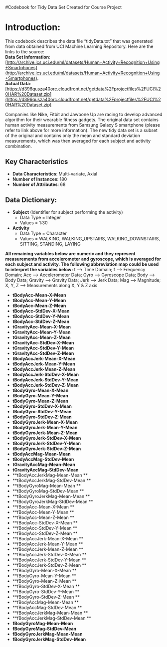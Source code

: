 #Codebook for Tidy Data Set Created for Course Project

# Introduction:
This codebook describes the data file “tidyData.txt” that was generated from data obtained from UCI Machine Learning Repository.  Here are the links to the source:  
 **Data Set Information**:   
 [http://archive.ics.uci.edu/ml/datasets/Human+Activity+Recognition+Using+Smartphones](http://archive.ics.uci.edu/ml/datasets/Human+Activity+Recognition+Using+Smartphones).   
**Actual Data**:   
[https://d396qusza40orc.cloudfront.net/getdata%2Fprojectfiles%2FUCI%20HAR%20Dataset.zip](https://d396qusza40orc.cloudfront.net/getdata%2Fprojectfiles%2FUCI%20HAR%20Dataset.zip)   

Companies like Nike, Fitbit and Jawbone Up are racing to develop advanced algorithm for their wearable fitness gadgets. The original data set contains human activity measurements from Samsung Galaxy S smartphone (please refer to link above for more information). The new tidy data set is a subset of the original and contains only the mean and standard deviation measurements, which was then averaged for each subject and activity combination.  

## Key Characteristics
* **Data Characteristics**:  Multi-variate, Axial
* **Number of Instances**: 180
* **Number of Attributes**:  68

## Data Dictionary:
* **Subject** (Identifier for subject performing the activity)
  * Data Type = Integer
  * Values = 1:30  
* **Activity**
  * Data Type = Character 	
  * Values = WALKING, WALKING_UPSTAIRS, WALKING_DOWNSTAIRS, SITTING, STANDING, LAYING

**All remaining variables below are numeric and they represent measurements from accelerometer and gyroscope, which is averaged for each subject and activity. The following abbreviation map could be used to interpret the variables below:**
t –> Time Domain; f –> Frequency Domain; Acc –> Accelerometer Data; Gyro –> Gyroscope Data; Body –> Body Data; Gravity –> Gravity Data; Jerk –> Jerk Data; Mag –> Magnitude; X, Y, Z –> Measurements along X, Y & Z axis

* **tBodyAcc-Mean-X-Mean** 
* **tBodyAcc-Mean-Y-Mean** 
* **tBodyAcc-Mean-Z-Mean** 
* **tBodyAcc-StdDev-X-Mean** 
* **tBodyAcc-StdDev-Y-Mean** 
* **tBodyAcc-StdDev-Z-Mean** 
* **tGravityAcc-Mean-X-Mean** 
* **tGravityAcc-Mean-Y-Mean** 
* **tGravityAcc-Mean-Z-Mean** 
* **tGravityAcc-StdDev-X-Mean** 
* **tGravityAcc-StdDev-Y-Mean** 
* **tGravityAcc-StdDev-Z-Mean** 
* **tBodyAccJerk-Mean-X-Mean** 
* **tBodyAccJerk-Mean-Y-Mean** 
* **tBodyAccJerk-Mean-Z-Mean** 
* **tBodyAccJerk-StdDev-X-Mean** 
* **tBodyAccJerk-StdDev-Y-Mean** 
* **tBodyAccJerk-StdDev-Z-Mean** 
* **tBodyGyro-Mean-X-Mean** 
* **tBodyGyro-Mean-Y-Mean** 
* **tBodyGyro-Mean-Z-Mean** 
* **tBodyGyro-StdDev-X-Mean** 
* **tBodyGyro-StdDev-Y-Mean** 
* **tBodyGyro-StdDev-Z-Mean** 
* **tBodyGyroJerk-Mean-X-Mean** 
* **tBodyGyroJerk-Mean-Y-Mean** 
* **tBodyGyroJerk-Mean-Z-Mean** 
* **tBodyGyroJerk-StdDev-X-Mean** 
* **tBodyGyroJerk-StdDev-Y-Mean**
* **tBodyGyroJerk-StdDev-Z-Mean** 
* **tBodyAccMag-Mean-Mean** 
* **tBodyAccMag-StdDev-Mean** 
* **tGravityAccMag-Mean-Mean** 
* **tGravityAccMag-StdDev-Mean** 
* **tBodyAccJerkMag-Mean-Mean **
* **tBodyAccJerkMag-StdDev-Mean **
* **tBodyGyroMag-Mean-Mean **
* **tBodyGyroMag-StdDev-Mean **
* **tBodyGyroJerkMag-Mean-Mean **
* **tBodyGyroJerkMag-StdDev-Mean **
* **fBodyAcc-Mean-X-Mean **
* **fBodyAcc-Mean-Y-Mean **
* **fBodyAcc-Mean-Z-Mean **
* **fBodyAcc-StdDev-X-Mean **
* **fBodyAcc-StdDev-Y-Mean **
* **fBodyAcc-StdDev-Z-Mean **
* **fBodyAccJerk-Mean-X-Mean **
* **fBodyAccJerk-Mean-Y-Mean **
* **fBodyAccJerk-Mean-Z-Mean **
* **fBodyAccJerk-StdDev-X-Mean **
* **fBodyAccJerk-StdDev-Y-Mean **
* **fBodyAccJerk-StdDev-Z-Mean **
* **fBodyGyro-Mean-X-Mean **
* **fBodyGyro-Mean-Y-Mean **
* **fBodyGyro-Mean-Z-Mean **
* **fBodyGyro-StdDev-X-Mean **
* **fBodyGyro-StdDev-Y-Mean **
* **fBodyGyro-StdDev-Z-Mean **
* **fBodyAccMag-Mean-Mean **
* **fBodyAccMag-StdDev-Mean **
* **fBodyAccJerkMag-Mean-Mean **
* **fBodyAccJerkMag-StdDev-Mean **
* **fBodyGyroMag-Mean-Mean**
* **fBodyGyroMag-StdDev-Mean** 
* **fBodyGyroJerkMag-Mean-Mean** 
* **fBodyGyroJerkMag-StdDev-Mean**
